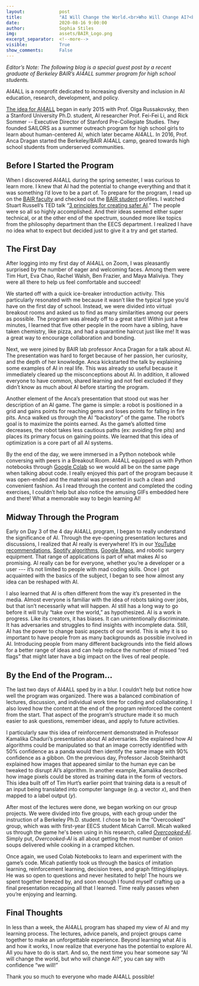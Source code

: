 ```yaml
---
layout:             post
title:              "AI Will Change the World.<br>Who Will Change AI?<br>We Will."
date:               2020-08-16 9:00:00
author:             Sophia Stiles
img:                assets/BAIR_Logo.png
excerpt_separator:  <!--more-->
visible:            True
show_comments:      False
---
```


<meta name="twitter:title" content="AI Will Change the World. Who Will Change AI? We Will">
<meta name="twitter:card" content="summary_image">
<meta name="twitter:image" content="https://bair.berkeley.edu/blog/assets/BAIR_Logo.png">

*Editor’s Note: The following blog is a special guest post by a recent graduate
of Berkeley BAIR’s AI4ALL summer program for high school students.*

AI4ALL is a nonprofit dedicated to increasing diversity and inclusion in AI
education, research, development, and policy.

[The idea for AI4ALL][1] began in early 2015 with Prof. Olga Russakovsky, then
a Stanford University Ph.D. student, AI researcher Prof. Fei-Fei Li, and Rick
Sommer -- Executive Director of Stanford Pre-Collegiate Studies. They founded
SAILORS as a summer outreach program for high school girls to learn about
human-centered AI, which later became AI4ALL. In 2016, Prof. Anca Dragan
started the Berkeley/BAIR AI4ALL camp, geared towards high school students from
underserved communities.

<!--more-->

## Before I Started the Program

When I discovered AI4ALL during the spring semester, I was curious to learn
more. I knew that AI had the potential to change everything and that it was
something I’d love to be a part of.  To prepare for the program, I read up on
the [BAIR faculty][2] and checked out the [BAIR student][3] profiles. I watched
Stuart Russell’s TED talk “[3 principles for creating safer AI][4].” The people
were so all so highly accomplished. And their ideas seemed either super
technical, or at the other end of the spectrum, sounded more like topics from
the philosophy department than the EECS department. I realized I have no idea
what to expect but decided just to give it a try and get started.

## The First Day

After logging into my first day of AI4ALL on Zoom, I was pleasantly surprised
by the number of eager and welcoming faces. Among them were Tim Hurt, Eva Chao,
Rachel Walsh, Ben Frazier, and Maya Maliviya. They were all there to help us
feel comfortable and succeed!

We started off with a quick ice-breaker introduction activity. This
particularly resonated with me because it wasn’t like the typical type you’d
have on the first day of school. Instead, we were divided into virtual breakout
rooms and asked us to find as many similarities among our peers as possible.
The program was already off to a great start! Within just a few minutes, I
learned that five other people in the room have a sibling, have taken
chemistry, like pizza, and had a quarantine haircut just like me! It was a
great way to encourage collaboration and bonding.

Next, we were joined by BAIR lab professor Anca Dragan for a talk about AI. The
presentation was hard to forget because of her passion, her curiosity, and the
depth of her knowledge. Anca kickstarted the talk by explaining some examples
of AI in real life. This was already so useful because it immediately cleared
up the misconceptions about AI. In addition, it allowed everyone to have
common, shared learning and not feel excluded if they didn’t know as much about
AI before starting the program.

Another element of the Anca’s presentation that stood out was her description
of an AI game. The game is simple: a robot is positioned in a grid and gains
points for reaching gems and loses points for falling in fire pits. Anca walked
us through the AI “backstory” of the game. The robot’s goal is to maximize the
points earned. As the game’s allotted time decreases, the robot takes less
cautious paths (ex: avoiding fire pits) and places its primary focus on gaining
points. We learned that this idea of optimization is a core part of all AI
systems.

By the end of the day, we were immersed in a Python notebook while conversing
with peers in a Breakout Room. AI4ALL equipped us with Python notebooks through
[Google Colab][5] so we would all be on the same page when talking about code.
I really enjoyed this part of the program because it was open-ended and the
material was presented in such a clean and convenient fashion. As I read
through the content and completed the coding exercises, I couldn’t help but
also notice the amusing GIFs embedded here and there! What a memorable way to
begin learning AI!

## Midway Through the Program

Early on Day 3 of the 4 day AI4ALL program, I began to really understand the
significance of AI. Through the eye-opening presentation lectures and
discussions, I realized that AI really is everywhere! It’s in our [YouTube
recommendations][6], [Spotify algorithms][7], [Google Maps][8], and robotic
surgery equipment. That range of applications is part of what makes AI so
promising. AI really can be for everyone, whether you’re a developer or a user ---
it’s not limited to people with mad coding skills. Once I got acquainted with
the basics of the subject, I began to see how almost any idea can be reshaped
with AI.

I also learned that AI is often different from the way it’s presented in the
media. Almost everyone is familiar with the idea of robots taking over jobs,
but that isn’t necessarily what will happen. AI still has a long way to go
before it will truly “take over the world,” as hypothesized. AI is a work in
progress. Like its creators, it has biases. It can unintentionally
discriminate. It has adversaries and struggles to find insights with incomplete
data. Still, AI has the power to change basic aspects of our world. This is why
it is so important to have people from as many backgrounds as possible involved
in AI. Introducing people from many different backgrounds into the field allows
for a better range of ideas and can help reduce the number of missed “red
flags” that might later have a big impact on the lives of real people.

## By the End of the Program...

The last two days of AI4ALL sped by in a blur. I couldn’t help but notice how
well the program was organized. There was a balanced combination of lectures,
discussion, and individual work time for coding and collaborating. I also loved
how the content at the end of the program reinforced the content from the
start. That aspect of the program’s structure made it so much easier to ask
questions, remember ideas, and apply to future activities.

I particularly saw this idea of reinforcement demonstrated in Professor
Kamalika Chaduri’s presentation about AI adversaries. She explained how AI
algorithms could be manipulated so that an image correctly identified with 50%
confidence as a panda would then identify the same image with 90% confidence as
a gibbon. On the previous day, Professor Jacob Steinhardt explained how images
that appeared similar to the human eye can be tweaked to disrupt AI’s
algorithm. In another example, Kamalika described how image pixels could be
stored as training data in the form of vectors. This idea built off of Tim
Hurt’s earlier point that training data is a result of an input being
translated into computer language (e.g. a vector $x$), and then mapped to a label
output ($y$).

After most of the lectures were done, we began working on our group projects.
We were divided into five groups, with each group under the instruction of a
Berkeley Ph.D. student. I chose to be in the “Overcooked” group, which was with
first-year EECS student Micah Carroll. Micah walked us through the game he's been using in his research,
called *[Overcooked-AI][10]*. Simply put, *Overcooked-AI* is all about getting the most number
of onion soups delivered while cooking in a cramped kitchen.

Once again, we used Colab Notebooks to learn and experiment with the game’s
code. Micah patiently took us through the basics of imitation learning,
reinforcement learning, decision trees, and graph fitting/displays. He was so
open to questions and never hesitated to help! The hours we spent together
breezed by, and soon enough I found myself crafting up a final presentation
recapping all that I learned. Time really passes when you’re enjoying and
learning.

## Final Thoughts

In less than a week, the AI4ALL program has shaped my view of AI and my
learning process. The lectures, advice panels, and project groups came together
to make an unforgettable experience. Beyond learning what AI is and how it
works, I now realize that everyone has the potential to explore AI. All you
have to do is start. And so, the next time you hear someone say “AI will change
the world, but who will change AI?”, you can say with confidence “we will!”

Thank you so much to everyone who made AI4ALL possible!

[1]:https://ai-4-all.org/about/our-story/#:~:text=AI4ALL%20is%20a%20US%2Dbased,Dr.
[2]:https://bair.berkeley.edu/faculty.html
[3]:https://bair.berkeley.edu/students.html
[4]:https://www.ted.com/talks/stuart_russell_3_principles_for_creating_safer_ai
[5]:https://colab.research.google.com/notebooks/intro.ipynb
[6]:https://research.google/pubs/pub45530/
[7]:https://engineering.atspotify.com/2020/01/16/for-your-ears-only-personalizing-spotify-home-with-machine-learning/
[8]:https://medium.com/swlh/ai-google-maps-79237f8946e3
[9]:https://bair.berkeley.edu/blog/2017/10/17/lfd-surgical-robots/
[10]:https://github.com/HumanCompatibleAI/overcooked_ai
